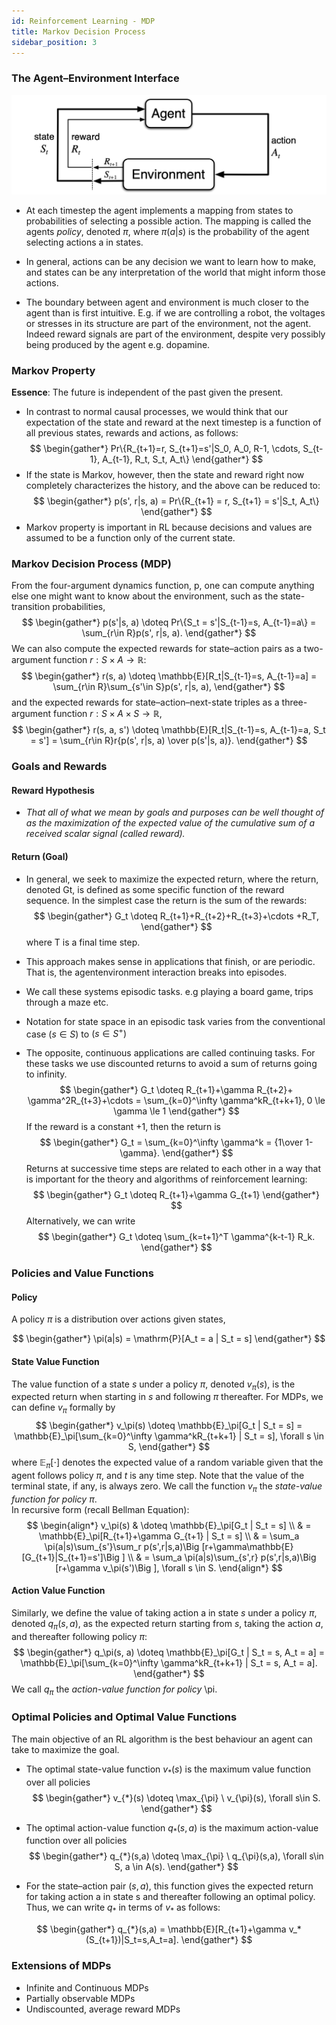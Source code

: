 ```yaml
---
id: Reinforcement Learning - MDP
title: Markov Decision Process
sidebar_position: 3
---
```


### The Agent–Environment Interface

![](/img/RL/mdp.png)

- At each timestep the agent implements a mapping from states to probabilities of selecting a possible action. The mapping is called the agents *policy*, denoted $\pi$, where $\pi (a|s)$ is the probability of the agent selecting actions a in states.

- In general, actions can be any decision we want to learn how to make, and states can be any interpretation of the world that might inform those actions.

- The boundary between agent and environment is much closer to the agent than is first intuitive. E.g. if we are controlling a robot, the voltages or stresses in its structure are part of the environment, not the agent. Indeed reward signals are part of the environment, despite very possibly being produced by the agent e.g. dopamine.

### Markov Property 

**Essence**: The future is independent of the past given the present.  

- In contrast to normal causal processes, we would think that our expectation of the state and reward at the next timestep is a function of all previous states, rewards and actions, as follows:
$$
\begin{gather*}
Pr\{R_{t+1}=r, S_{t+1}=s'|S_0, A_0, R-1, \cdots, S_{t-1}, A_{t-1}, R_t, S_t, A_t\}
\end{gather*}
$$
- If the state is Markov, however, then the state and reward right now completely characterizes the history, and the above can be reduced to:
$$
\begin{gather*}
p(s', r|s, a) = Pr\{R_{t+1} = r, S_{t+1} = s'|S_t, A_t\}
\end{gather*}
$$
- Markov property is important in RL because decisions and values are assumed to be a function only of the current state.

### Markov Decision Process (MDP)

From the four-argument dynamics function, p, one can compute anything else one might want to know about the environment, such as the state-transition probabilities,
$$
\begin{gather*}
p(s'|s, a) \doteq Pr\{S_t = s'|S_{t-1}=s, A_{t-1}=a\} = \sum_{r\in R}p(s', r|s, a).
\end{gather*}
$$
We can also compute the expected rewards for state–action pairs as a two-argument function $r : S \times A \to \mathbb{R}$:
$$
\begin{gather*}
r(s, a) \doteq \mathbb{E}[R_t|S_{t-1}=s, A_{t-1}=a] = \sum_{r\in R}\sum_{s'\in S}p(s', r|s, a),
\end{gather*}
$$
and the expected rewards for state–action–next-state triples as a three-argument function $r : S \times A \times S \to \mathbb{R}$,
$$
\begin{gather*}
r(s, a, s') \doteq \mathbb{E}[R_t|S_{t-1}=s, A_{t-1}=a, S_t = s'] = \sum_{r\in R}r{p(s', r|s, a) \over p(s'|s, a)}.
\end{gather*}
$$

### Goals and Rewards

#### Reward Hypothesis

- *That all of what we mean by goals and purposes can be well thought of as the maximization of the expected value of the cumulative sum of a received scalar signal (called reward).*

#### Return (Goal)

- In general, we seek to maximize the expected return, where the return, denoted Gt, is defined as some specific function of the reward sequence. In the simplest case the return is the sum of the rewards:
    $$
    \begin{gather*}
    G_t \doteq R_{t+1}+R_{t+2}+R_{t+3}+\cdots +R_T,
    \end{gather*}
    $$
    where T is a final time step. 

- This approach makes sense in applications that finish, or are periodic. That is, the agentenvironment interaction breaks into episodes.
- We call these systems episodic tasks. e.g playing a board game, trips through a maze etc.
- Notation for state space in an episodic task varies from the conventional case $(s \in S)$ to $(s \in S^+)$
- The opposite, continuous applications are called continuing tasks.
For these tasks we use discounted returns to avoid a sum of returns going to infinity.
$$
\begin{gather*}
G_t \doteq R_{t+1}+\gamma R_{t+2}+ \gamma^2R_{t+3}+\cdots = \sum_{k=0}^\infty \gamma^kR_{t+k+1}, 0 \le \gamma \le 1
\end{gather*}
$$
If the reward is a constant +1, then the return is
$$
\begin{gather*}
G_t = \sum_{k=0}^\infty \gamma^k = {1\over 1-\gamma}.
\end{gather*}
$$
Returns at successive time steps are related to each other in a way that is important for the theory and algorithms of reinforcement learning:
$$
\begin{gather*}
G_t \doteq R_{t+1}+\gamma G_{t+1}
\end{gather*}
$$
Alternatively, we can write
$$
\begin{gather*}
G_t \doteq \sum_{k=t+1}^T \gamma^{k-t-1} R_k.
\end{gather*}
$$

### Policies and Value Functions

#### Policy

A policy $\pi$ is a distribution over actions given states,

$$
\begin{gather*}
\pi(a|s) = \mathrm{P}[A_t = a | S_t = s]
\end{gather*}
$$

#### State Value Function

The value function of a state $s$ under a policy $\pi$, denoted $v_\pi (s)$, is the expected return when starting in $s$ and following $\pi$ thereafter. For MDPs, we can define $v_\pi$ formally by
$$
\begin{gather*}
v_\pi(s) \doteq \mathbb{E}_\pi[G_t | S_t = s] = \mathbb{E}_\pi[\sum_{k=0}^\infty \gamma^kR_{t+k+1} | S_t = s], \forall s \in S,
\end{gather*}
$$
where $\mathbb{E}_\pi [\cdot ]$ denotes the expected value of a random variable given that the agent follows policy $\pi$, and $t$ is any time step. Note that the value of the terminal state, if any, is always zero. We call the function $v_\pi$ the *state-value function for policy* $\pi$.  
In recursive form (recall Bellman Equation):
$$
\begin{align*}
v_\pi(s) & \doteq \mathbb{E}_\pi[G_t | S_t = s] \\
& = \mathbb{E}_\pi[R_{t+1}+\gamma G_{t+1} | S_t = s] \\
& = \sum_a \pi(a|s)\sum_{s'}\sum_r p(s',r|s,a)\Big [r+\gamma\mathbb{E}[G_{t+1}|S_{t+1}=s']\Big ] \\
& = \sum_a \pi(a|s)\sum_{s',r} p(s',r|s,a)\Big [r+\gamma v_\pi(s')\Big ], \forall s \in S.
\end{align*}
$$

#### Action Value Function

Similarly, we define the value of taking action a in state $s$ under a policy $\pi$, denoted $q_\pi(s,a)$, as the expected return starting from $s$, taking the action $a$, and thereafter following policy $\pi$:
$$
\begin{gather*}
q_\pi(s, a) \doteq \mathbb{E}_\pi[G_t | S_t = s, A_t = a] = \mathbb{E}_\pi[\sum_{k=0}^\infty \gamma^kR_{t+k+1} | S_t = s, A_t = a].
\end{gather*}
$$
We call $q_\pi$ the *action-value function for policy* \pi.

### Optimal Policies and Optimal Value Functions

The main objective of an RL algorithm is the best behaviour an agent can take to maximize the goal.

- The optimal state-value function $v_{*}(s)$ is the maximum value function over all policies
$$
\begin{gather*}
v_{*}(s) \doteq \max_{\pi} \ v_{\pi}(s), \forall s\in S.
\end{gather*}
$$
- The optimal action-value function $q_{*}(s,a)$ is the maximum action-value function over all policies
$$
\begin{gather*}
q_{*}(s,a) \doteq \max_{\pi} \ q_{\pi}(s,a), \forall s\in S, a \in A(s).
\end{gather*}
$$

- For the state–action pair $(s,a)$, this function gives the expected return for taking action a in state s and thereafter following an optimal policy. Thus, we can write $q_*$ in terms of $v_*$ as follows:

$$
\begin{gather*}
q_{*}(s,a) = \mathbb{E}[R_{t+1}+\gamma v_*(S_{t+1})|S_t=s,A_t=a].
\end{gather*}
$$

### Extensions of MDPs

- Infinite and Continuous MDPs
- Partially observable MDPs
- Undiscounted, average reward MDPs